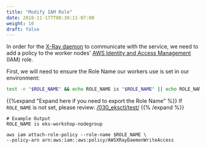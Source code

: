 ```yaml
---
title: "Modify IAM Role"
date: 2018-11-177T08:30:11-07:00
weight: 10
draft: false
---
```


In order for the [X-Ray daemon](https://docs.aws.amazon.com/xray/latest/devguide/xray-daemon.html) 
to communicate with the service, we need to add a policy to the worker nodes' 
[AWS Identity and Access Management](https://aws.amazon.com/iam/) (IAM) role.

First, we will need to ensure the Role Name our workers use is set in our environment:

```bash
test -n "$ROLE_NAME" && echo ROLE_NAME is "$ROLE_NAME" || echo ROLE_NAME is not set
```

{{%expand "Expand here if you need to export the Role Name" %}}
If `ROLE_NAME` is not set, please review: [/030_eksctl/test/](/030_eksctl/test/)
{{% /expand %}}

```text
# Example Output
ROLE_NAME is eks-workshop-nodegroup
```

```
aws iam attach-role-policy --role-name $ROLE_NAME \
--policy-arn arn:aws:iam::aws:policy/AWSXRayDaemonWriteAccess
```


